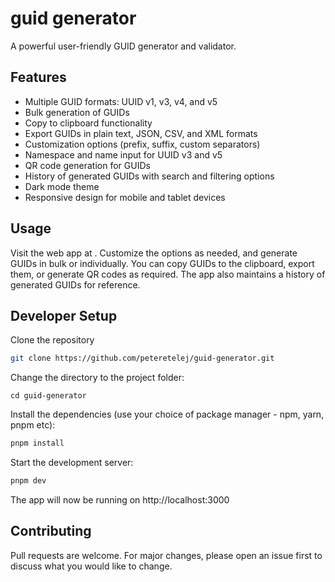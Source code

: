 # guid generator

A powerful user-friendly GUID generator and validator.

## Features
- Multiple GUID formats: UUID v1, v3, v4, and v5
- Bulk generation of GUIDs
- Copy to clipboard functionality
- Export GUIDs in plain text, JSON, CSV, and XML formats
- Customization options (prefix, suffix, custom separators)
- Namespace and name input for UUID v3 and v5
- QR code generation for GUIDs
- History of generated GUIDs with search and filtering options
- Dark mode theme
- Responsive design for mobile and tablet devices

## Usage
Visit the web app at [](#).
Customize the options as needed, and generate GUIDs in bulk or individually. You can copy GUIDs to the clipboard, export them, or generate QR codes as required. The app also maintains a history of generated GUIDs for reference.

## Developer Setup
Clone the repository
```bash
git clone https://github.com/peteretelej/guid-generator.git
```
Change the directory to the project folder:
```
cd guid-generator
```

Install the dependencies (use your choice of package manager - npm, yarn, pnpm etc):
```bash
pnpm install
```

Start the development server:
```bash
pnpm dev
```

The app will now be running on http://localhost:3000


## Contributing
Pull requests are welcome. For major changes, please open an issue first to discuss what you would like to change.